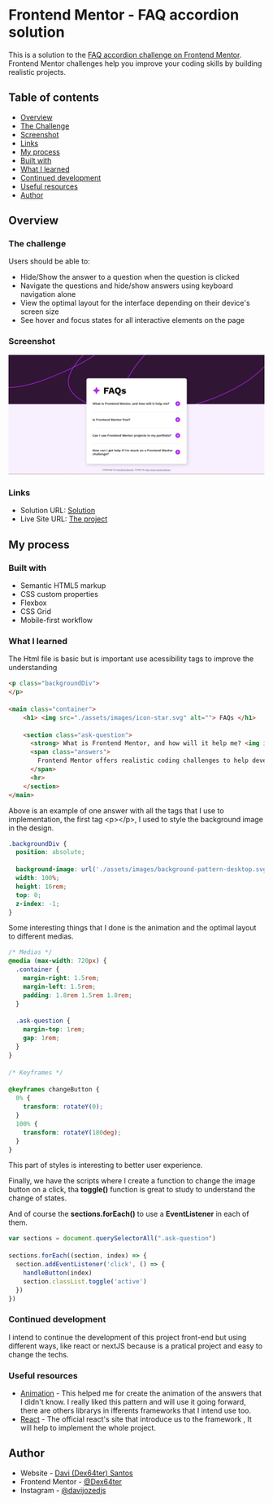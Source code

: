 # Frontend Mentor - FAQ accordion solution

This is a solution to the [FAQ accordion challenge on Frontend Mentor](https://www.frontendmentor.io/challenges/faq-accordion-wyfFdeBwBz). Frontend Mentor challenges help you improve your coding skills by building realistic projects. 

## Table of contents

- [Overview](#overview)
- [The Challenge](#the-challenge)
- [Screenshot](#screenshot)
- [Links](#links)
- [My process](#my-process)
- [Built with](#built-with)
- [What I learned](#what-i-learned)
- [Continued development](#continued-development)
- [Useful resources](#useful-resources)
- [Author](#author)

## Overview

### The challenge

Users should be able to:

- Hide/Show the answer to a question when the question is clicked
- Navigate the questions and hide/show answers using keyboard navigation alone
- View the optimal layout for the interface depending on their device's screen size
- See hover and focus states for all interactive elements on the page

### Screenshot

![Screenshot](./design/screenshot.png)

### Links

- Solution URL: [Solution](https://github.com/Dex64ter/FAQ)
- Live Site URL: [The project](https://dex64ter.github.io/FAQ/)

## My process

### Built with

- Semantic HTML5 markup
- CSS custom properties
- Flexbox
- CSS Grid
- Mobile-first workflow

### What I learned

The Html file is basic but is important use acessibility tags to improve the understanding

```html
<p class="backgroundDiv">
</p>

<main class="container">
    <h1> <img src="./assets/images/icon-star.svg" alt=""> FAQs </h1>
  
    <section class="ask-question">
      <strong> What is Frontend Mentor, and how will it help me? <img id="handleButton0" src="./assets/images/icon-plus.svg" alt="button to show the answer"></strong>
      <span class="answers">
        Frontend Mentor offers realistic coding challenges to help developers improve their frontend coding skills with projects in HTML, CSS, and JavaScript. It's suitable for all levels and ideal for portfolio building.
      </span>
      <hr>
    </section>
</main>
```

Above is an example of one answer with all the tags that I use to implementation, the first tag \<p>\</p>,  I used to style the background image in the design.

```css
.backgroundDiv {
  position: absolute;

  background-image: url('./assets/images/background-pattern-desktop.svg');
  width: 100%;
  height: 16rem;
  top: 0;
  z-index: -1;
}
```

Some interesting things that I done is the animation and the optimal layout to different medias.

```css
/* Medias */
@media (max-width: 720px) {
  .container {
    margin-right: 1.5rem;
    margin-left: 1.5rem;
    padding: 1.8rem 1.5rem 1.8rem;
  }

  .ask-question {
    margin-top: 1rem;
    gap: 1rem;
  }
}

/* Keyframes */

@keyframes changeButton {
  0% {
    transform: rotateY(0);
  }
  100% {
    transform: rotateY(180deg);
  }
}
```

This part of styles is interesting to better user experience.

Finally, we have the scripts where I create a function to change the image button on a click, tha __toggle()__ function is great to study to understand the change of states.

And of course the **sections.forEach()** to use a **EventListener** in each of them.

```js
var sections = document.querySelectorAll(".ask-question")

sections.forEach((section, index) => {
  section.addEventListener('click', () => {
    handleButton(index)
    section.classList.toggle('active')
  })
})
```

### Continued development

I intend to continue the development of this project front-end but using different ways, like react or nextJS because is a pratical project and easy to change the techs.

### Useful resources

- [Animation](https://www.w3schools.com/css/css3_animations.asp) - This helped me for create the animation of the answers that I didn't know. I really liked this pattern and will use it going forward, there are others librarys in ifferents frameworks that I intend use too.
- [React](https://react.dev) - The official react's site that introduce us to the framework , It will help to implement the whole project.


## Author

- Website - [Davi (Dex64ter) Santos](https://www.dex64ter.github.io)
- Frontend Mentor - [@Dex64ter](https://www.frontendmentor.io/profile/Dex64ter)
- Instagram - [@davijozedjs](https://www.instagram.com/davijozedjs/)


